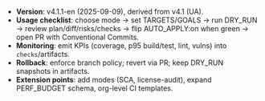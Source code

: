 * **Version**: v4.1.1-en (2025-09-09), derived from v4.1 (UA).
* **Usage checklist**: choose mode → set TARGETS/GOALS → run DRY_RUN → review plan/diff/risks/checks → flip AUTO_APPLY:on when green → open PR with Conventional Commits.
* **Monitoring**: emit KPIs (coverage, p95 build/test, lint, vulns) into `checks`/artifacts.
* **Rollback**: enforce branch policy; revert via PR; keep DRY_RUN snapshots in artifacts.
* **Extension points**: add modes (SCA, license-audit), expand PERF_BUDGET schema, org-level CI templates.
